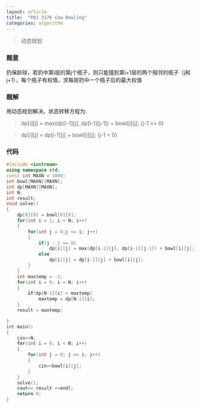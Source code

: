```yaml
---
layout: article
title:  "POJ 3176 Cow Bowling"
categories: algorithm
---
```


> 动态规划



### 题意

扔保龄球，若扔中第i层的第j个瓶子，则只能撞到第i+1层的两个相邻的瓶子（j和j+1），每个瓶子有权值，求每层扔中一个瓶子后的最大权值


### 题解

用动态规划解决。状态转移方程为:

> dp[i][j] = max(dp[i-1][j], dp[i-1][j-1]) + bowl[i][j]; (j-1 >= 0)

> dp[i][j] = dp[i-1][j] + bowl[i][j]; (j-1 < 0)



### 代码
```cpp
#include <iostream>
using namespace std;
const int MAXN = 1000;
int bowl[MAXN][MAXN];
int dp[MAXN][MAXN];
int N;
int result;
void solve()
{
	dp[0][0] = bowl[0][0];
	for(int i = 1; i < N; i++)
	{
		for(int j = 0;j <= i; j++)
		{
			if(j - 1 >= 0)
				dp[i][j] = max(dp[i-1][j], dp[i-1][j-1]) + bowl[i][j];
			else
				dp[i][j] = dp[i-1][j] + bowl[i][j];
		}
	}
	int maxtemp = -1;
	for(int i = 0; i < N; i++)
	{
		if(dp[N-1][i] > maxtemp)
			maxtemp = dp[N-1][i];
	}
	result = maxtemp;

}
int main()
{
	cin>>N;
	for(int i = 0; i < N; i++)
	{
		for(int j = 0; j <= i; j++)
		{
			cin>>bowl[i][j];
		}
	}
	solve();
	cout<< result <<endl;
	return 0;
}
```
